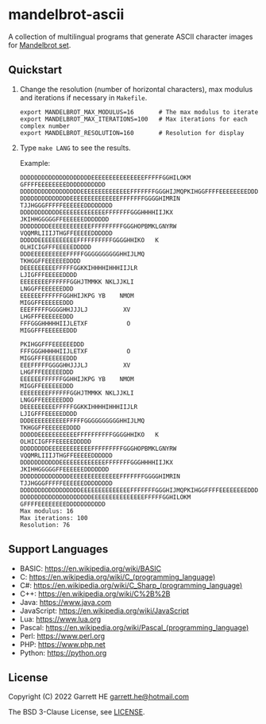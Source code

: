 # mandelbrot-ascii

A collection of multilingual programs that generate ASCII character images
for [Mandelbrot set][1].

## Quickstart

1. Change the resolution (number of horizontal characters), max modulus and
   iterations if necessary in `Makefile`.

    ```
    export MANDELBROT_MAX_MODULUS=16       # The max modulus to iterate
    export MANDELBROT_MAX_ITERATIONS=100   # Max iterations for each complex number
    export MANDELBROT_RESOLUTION=160       # Resolution for display
    ```

2. Type `make LANG` to see the results.

   Example:

   ```
   DDDDDDDDDDDDDDDDDDDDEEEEEEEEEEEEEEEFFFFFGGHILOKM GFFFFEEEEEEEEDDDDDDDDDDD
   DDDDDDDDDDDDDDDDDEEEEEEEEEEEEEEFFFFFFFGGGHIJMQPKIHGGFFFFEEEEEEEEDDDDDDDDD
   DDDDDDDDDDDDDDEEEEEEEEEEEEEEFFFFFFFGGGGHIMRIN  TJJHGGGFFFFFEEEEEEDDDDDDDD
   DDDDDDDDDDDEEEEEEEEEEEEEFFFFFFFGGGHHHHIIJKX     JKIHHGGGGGFFEEEEEEDDDDDDD
   DDDDDDDDEEEEEEEEEEEEFFFFFFFFFGGGHOPBMKLGNYRW   VQQMRLIIIJTHGFFEEEEEDDDDDD
   DDDDDEEEEEEEEEEEFFFFFFFFFFGGGGHHIKO   K              OLHICIGFFFEEEEEDDDDD
   DDDEEEEEEEEEEFFFFFGGGGGGGGGGHHIJLMQ                     TKHGGFFEEEEEEDDDD
   DEEEEEEEEEFFFFFGGKKIHHHHIHHHIIJLR                        LJIGFFFEEEEEDDDD
   EEEEEEEEFFFFFFGGHJTMMKK NKLJJKLI                          LNGGFFEEEEEEDDD
   EEEEEEFFFFFFGGHHIJKPG YB    NMOM                          MIGGFFEEEEEEDDD
   EEEFFFFFGGGGHHJJJLJ          XV                           LHGFFFEEEEEEDDD
   FFFGGGHHHHHIIJLETXF           O                          MIGGFFFEEEEEEDDD
                                                          PKIHGGFFFEEEEEEDDD
   FFFGGGHHHHHIIJLETXF           O                          MIGGFFFEEEEEEDDD
   EEEFFFFFGGGGHHJJJLJ          XV                           LHGFFFEEEEEEDDD
   EEEEEEFFFFFFGGHHIJKPG YB    NMOM                          MIGGFFEEEEEEDDD
   EEEEEEEEFFFFFFGGHJTMMKK NKLJJKLI                          LNGGFFEEEEEEDDD
   DEEEEEEEEEFFFFFGGKKIHHHHIHHHIIJLR                        LJIGFFFEEEEEDDDD
   DDDEEEEEEEEEEFFFFFGGGGGGGGGGHHIJLMQ                     TKHGGFFEEEEEEDDDD
   DDDDDEEEEEEEEEEEFFFFFFFFFFGGGGHHIKO   K              OLHICIGFFFEEEEEDDDDD
   DDDDDDDDEEEEEEEEEEEEFFFFFFFFFGGGHOPBMKLGNYRW   VQQMRLIIIJTHGFFEEEEEDDDDDD
   DDDDDDDDDDDEEEEEEEEEEEEEFFFFFFFGGGHHHHIIJKX     JKIHHGGGGGFFEEEEEEDDDDDDD
   DDDDDDDDDDDDDDEEEEEEEEEEEEEEFFFFFFFGGGGHIMRIN  TJJHGGGFFFFFEEEEEEDDDDDDDD
   DDDDDDDDDDDDDDDDDEEEEEEEEEEEEEEFFFFFFFGGGHIJMQPKIHGGFFFFEEEEEEEEDDDDDDDDD
   DDDDDDDDDDDDDDDDDDDDEEEEEEEEEEEEEEEFFFFFGGHILOKM GFFFFEEEEEEEEDDDDDDDDDDD
   Max modulus: 16
   Max iterations: 100
   Resolution: 76
   ```

## Support Languages

* BASIC: https://en.wikipedia.org/wiki/BASIC
* C: https://en.wikipedia.org/wiki/C_(programming_language)
* C#: https://en.wikipedia.org/wiki/C_Sharp_(programming_language)
* C++: https://en.wikipedia.org/wiki/C%2B%2B
* Java: https://www.java.com
* JavaScript: https://en.wikipedia.org/wiki/JavaScript
* Lua: https://www.lua.org
* Pascal: https://en.wikipedia.org/wiki/Pascal_(programming_language)
* Perl: https://www.perl.org
* PHP: https://www.php.net
* Python: https://python.org

## License

Copyright (C) 2022 Garrett HE <garrett.he@hotmail.com>

The BSD 3-Clause License, see [LICENSE](./LICENSE).

[1]: https://en.wikipedia.org/wiki/Mandelbrot_set

